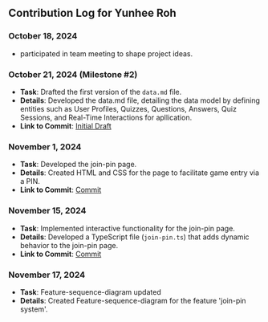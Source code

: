 ## Contribution Log for Yunhee Roh

### October 18, 2024
- participated in team meeting to shape project ideas.

### October 21, 2024 (Milestone #2)
- **Task**:  Drafted the first version of the `data.md` file.
- **Details**: Developed the data.md file, detailing the data model by defining entities such as User Profiles, Quizzes, Questions, Answers, Quiz Sessions, and Real-Time Interactions for apllication.
- **Link to Commit**: [Initial Draft](https://github.com/leon332157/teradle/commit/8623347d28447b70d9291fcab83141070461b4b8)

### November 1, 2024
- **Task**: Developed the join-pin page.
- **Details**: Created HTML and CSS for the page to facilitate game entry via a PIN.
- **Link to Commit**: [Commit](https://github.com/leon332157/teradle/compare/main...yunhee-join-pin)

### November 15, 2024
- **Task**: Implemented interactive functionality for the join-pin page.
- **Details**: Developed a TypeScript file (`join-pin.ts`) that adds dynamic behavior to the join-pin page.
- **Link to Commit**: [Commit](https://github.com/leon332157/teradle/pull/8)

### November 17, 2024
- **Task**: Feature-sequence-diagram updated
- **Details**: Created Feature-sequence-diagram for the feature 'join-pin system'.
